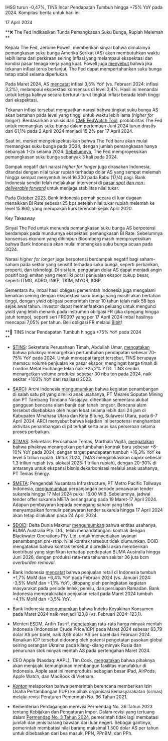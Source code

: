 IHSG turun -0,47%, TINS Incar Pendapatan Tumbuh hingga +75% YoY pada 2024. Kompilasi berita untuk hari ini.

17 April 2024

**❌ The Fed Indikasikan Tunda Pemangkasan Suku Bunga, Rupiah Melemah  
**

Kepala The Fed, Jerome Powell, memberikan sinyal bahwa dimulainya pemangkasan suku bunga Amerika Serikat (AS) akan membutuhkan waktu lebih lama dari perkiraan seiring inflasi yang melampaui ekspektasi dan kondisi pasar tenaga kerja yang kuat. Powell juga [menyebut](https://emailer.stockbit.com/t/c/f62d50d1-8426-43ac-9276-0ff42e1c094b/018c905c-b4c9-47d2-4402-b795e6644c8b) bahwa jika tekanan inflasi terus berlanjut, The Fed dapat mempertahankan suku bunga tetap stabil selama diperlukan.

Pada Maret 2024, AS [mencatat](https://emailer.stockbit.com/t/c/200d3fb4-f7be-4987-a960-cd304443040d/018c905c-b4c9-47d2-4402-b795e6644c8b) inflasi 3,5% YoY (vs. Februari 2024: inflasi 3,2%), melampaui ekspektasi konsensus di level 3,4%. Hasil ini menandai untuk ketiga kalinya secara berturut-turut tingkat inflasi berada lebih tinggi dari ekspektasi.

Tekanan inflasi tersebut menguatkan narasi bahwa tingkat suku bunga AS akan bertahan pada level yang tinggi untuk waktu lebih lama (_higher for longer_). Berdasarkan analisis dari [CME FedWatch Tool](https://emailer.stockbit.com/t/c/09a75ec4-8102-48c5-ae79-81c1f5f1450a/018c905c-b4c9-47d2-4402-b795e6644c8b), probabilitas The Fed untuk memangkas suku bunga dalam pertemuan Juni 2024 turun drastis dari 61,1% pada 2 April 2024 menjadi 15,2% per 17 April 2024.

Saat ini, _market_ mengekspektasikan bahwa The Fed baru akan mulai memangkas suku bunga pada 3Q24, dengan jumlah pemangkasan hanya sebanyak 1-2x selama 2024. [Sebelumnya](https://emailer.stockbit.com/t/c/0cdc7e80-9035-4be0-9fcd-731169328551/018c905c-b4c9-47d2-4402-b795e6644c8b), The Fed memproyeksikan pemangkasan suku bunga sebanyak 3 kali pada 2024.

Dampak negatif dari narasi _higher for longer_ juga dirasakan Indonesia, ditandai dengan nilai tukar rupiah terhadap dolar AS yang sempat melemah hingga sempat menyentuh level 16.300 pada Rabu (17/4) pagi. Bank Indonesia sendiri telah melakukan intervensi di [pasar _spot_ dan _non-deliverable forward_](https://emailer.stockbit.com/t/c/817e50c4-f1cf-4b89-902d-af20f9ae2093/018c905c-b4c9-47d2-4402-b795e6644c8b) untuk menjaga stabilitas nilai tukar.

Pada [Oktober 2023](https://emailer.stockbit.com/t/c/91439eae-708f-4355-af67-f052c34b6acd/018c905c-b4c9-47d2-4402-b795e6644c8b), Bank Indonesia pernah secara di luar dugaan menaikkan BI Rate sebesar 25 bps setelah nilai tukar rupiah melemah ke level 15.860, yang merupakan kurs terendah sejak April 2020.

Key Takeaway

Sinyal The Fed untuk menunda pemangkasan suku bunga AS berpotensi berdampak pada mundurnya ekspektasi pemangkasan BI Rate. Sebelumnya konsensus ekonom yang dihimpun Bloomberg masih memproyeksikan bahwa Bank Indonesia akan mulai memangkas suku bunga acuan pada 3Q24.

Narasi _higher for longer_ juga berpotensi berdampak negatif bagi saham-saham pada sektor yang sensitif terhadap suku bunga, seperti perbankan, properti, dan teknologi. Di sisi lain, penguatan dolar AS dapat menjadi angin positif bagi emiten yang memiliki porsi penjualan ekspor cukup besar, seperti ITMG, ADRO, INKP, TKIM, MYOR, ICBP.

Sementara itu, imbal hasil obligasi pemerintah Indonesia juga mengalami kenaikan seiring dengan ekspektasi suku bunga yang masih akan bertahan tinggi, dengan _yield_ obligasi pemerintah tenor 10 tahun telah naik 58 bps sejak awal tahun. Investor dapat memanfaatkan peluang untuk mengunci _yield_ yang lebih menarik pada instrumen obligasi FR (jika dipegang hingga jatuh tempo), seperti seri FR0097 yang per 17 April 2024 imbal hasilnya mencapai 7,05% per tahun. Beli obligasi FR melalui [Bibit](https://emailer.stockbit.com/t/c/28342511-b67c-43a4-9d5f-91d1f2ecff33/018c905c-b4c9-47d2-4402-b795e6644c8b)!

**🤘 TINS Incar Pendapatan Tumbuh hingga +75% YoY pada 2024  
**

- [$TINS](https://emailer.stockbit.com/t/c/95d0fcbb-4b94-4b45-952e-3064b37969e2/018c905c-b4c9-47d2-4402-b795e6644c8b): Sekretaris Perusahaan Timah, Abdullah Umar, [mengatakan](https://emailer.stockbit.com/t/c/54ace21a-ded2-4f22-8dcd-a43bff349e40/018c905c-b4c9-47d2-4402-b795e6644c8b) bahwa pihaknya menargetkan pertumbuhan pendapatan sebesar 70-75% YoY pada 2024. Untuk mencapai target tersebut, TINS berupaya memacu volume penjualan ke pasar ekspor, mengingat harga timah di London Metal Exchange telah naik +25,2% YTD. TINS sendiri menargetkan volume produksi sebesar 30 ribu ton pada 2024, naik sekitar +100% YoY dari realisasi 2023.
- [$ARCI](https://emailer.stockbit.com/t/c/bb7c1052-b7ad-44e3-9451-1fa493bab07d/018c905c-b4c9-47d2-4402-b795e6644c8b): Archi Indonesia [mengumumkan](https://emailer.stockbit.com/t/c/9696c72c-8159-4ac1-8278-4fb3ed2089ce/018c905c-b4c9-47d2-4402-b795e6644c8b) bahwa kegiatan penambangan di salah satu pit yang dimiliki anak usahanya, PT Meares Soputan Mining dan PT Tambang Tondano Nusajaya, dihentikan sementara akibat gangguan bencana alam banjir dan tanah longsor. Bencana alam tersebut disebabkan oleh hujan lebat selama lebih dari 24 jam di Kabupaten Minahasa Utara dan Kota Bitung, Sulawesi Utara, pada 6-7 April 2024. ARCI menyebut bahwa kejadian ini berpotensi menghambat aktivitas penambangan di pit terkait serta arus kas perseroan selama proses perbaikan.
- [$TMAS](https://emailer.stockbit.com/t/c/fbaeae52-2757-4729-9725-18ecdf9b00f2/018c905c-b4c9-47d2-4402-b795e6644c8b): Sekretaris Perusahaan Temas, Marthala Vigita, [mengatakan](https://emailer.stockbit.com/t/c/1400655b-4161-45e0-b7a5-ed31e220b41b/018c905c-b4c9-47d2-4402-b795e6644c8b) bahwa pihaknya menargetkan pertumbuhan kontrak baru sebesar +8-10% YoY pada 2024, dengan target pendapatan tumbuh +16,3% YoY ke level 5 triliun rupiah. Untuk 2024, TMAS mengalokasikan _capex_ sebesar 1,3 triliun rupiah (vs. alokasi 2023: 1 triliun rupiah), dengan 20-30% di antaranya untuk ekspansi bisnis dekarbonisasi melalui anak usahanya, PT Temas Energy.
- [$META](https://emailer.stockbit.com/t/c/0d81b064-d84b-41c7-9d20-e00b4b662b68/018c905c-b4c9-47d2-4402-b795e6644c8b): Pengendali Nusantara Infrastructure, PT Metro Pacific Tollways Indonesia, [mengumumkan](https://emailer.stockbit.com/t/c/7061bf2f-7bc7-4f2a-a713-a99b80ec8ab8/018c905c-b4c9-47d2-4402-b795e6644c8b) perpanjangan periode penawaran tender sukarela hingga 17 Mei 2024 pukul 16.00 WIB. Sebelumnya, jadwal tender offer sukarela META berlangsung pada 19 Maret-17 April 2024. Adapun pembayaran kepada pemegang saham yang telah menyampaikan formulir penawaran tender sukarela hingga 17 April 2024 akan tetap dilakukan pada 24 April 2024.
- [$DOID](https://emailer.stockbit.com/t/c/6fbe2b6f-340e-436c-8b3f-d04fe8563c79/018c905c-b4c9-47d2-4402-b795e6644c8b): Delta Dunia Makmur [mengumumkan](https://emailer.stockbit.com/t/c/bc24ff66-195b-4d01-a474-2397922af317/018c905c-b4c9-47d2-4402-b795e6644c8b) bahwa entitas usahanya, BUMA Australia Pty. Ltd., telah menandatangani kontrak dengan Blackwater Operations Pty. Ltd. untuk menyediakan layanan penambangan _pre-strip_. Nilai kontrak tersebut tidak diumumkan. DOID mengatakan bahwa kontrak tersebut diprediksi akan memberikan kontribusi yang signifikan terhadap pendapatan BUMA Australia hingga Juni 2026, dengan produksi rata-rata tahunan sekitar 36 juta bcm _overburden removal_.

- Bank Indonesia [mencatat](https://emailer.stockbit.com/t/c/907997c0-4d68-4777-8a75-566eb056b8c3/018c905c-b4c9-47d2-4402-b795e6644c8b) bahwa penjualan retail di Indonesia tumbuh +1,7% MoM dan +6,4% YoY pada Februari 2024 (vs. Januari 2024: -3,5% MoM dan +1,1% YoY), ditopang oleh peningkatan kegiatan masyarakat pada periode Imlek, pemilu, dan persiapan Ramadan. Bank Indonesia memprakirakan penjualan retail pada Maret 2024 tumbuh +4,1% MoM dan +3,5% YoY.
- Bank Indonesia [mengumumkan](https://emailer.stockbit.com/t/c/f3f282d4-5652-4681-b7be-385a0953b6d0/018c905c-b4c9-47d2-4402-b795e6644c8b) bahwa Indeks Keyakinan Konsumen pada Maret 2024 naik menjadi 123,8 (vs. Februari 2024: 123,1).
- Menteri ESDM, Arifin Tasrif, [menetapkan](https://emailer.stockbit.com/t/c/8bdf106f-e8cc-4495-92ea-7ac917320c8f/018c905c-b4c9-47d2-4402-b795e6644c8b) rata-rata harga minyak mentah Indonesia (Indonesian Crude Price/ICP) pada Maret 2024 sebesar 83,79 dolar AS per barel, naik 3,69 dolar AS per barel dari Februari 2024. Kenaikan ICP tersebut didorong oleh potensi pengetatan pasokan global seiring serangan Ukraina pada kilang-kilang minyak Rusia dan penurunan stok minyak mentah AS pada pertengahan Maret 2024.
- CEO Apple (Nasdaq: AAPL), Tim Cook, [mengatakan](https://emailer.stockbit.com/t/c/c9257666-8083-4c34-ad6c-385438d49296/018c905c-b4c9-47d2-4402-b795e6644c8b) bahwa pihaknya akan menjajaki kemungkinan membangun fasilitas manufaktur di Indonesia. Apple saat ini memproduksi sebagian besar iPad, AirPods, Apple Watch, dan MacBook di Vietnam.
- _[Kontan](https://emailer.stockbit.com/t/c/f26ff1fb-9583-4b13-beba-30c466538bf5/018c905c-b4c9-47d2-4402-b795e6644c8b)_ melaporkan bahwa pemerintah berencana memberikan Izin Usaha Pertambangan (IUP) ke pihak organisasi kemasyarakatan (ormas) melalui revisi Peraturan Pemerintah No. 96 Tahun 2021.
- Kementerian Perdagangan merevisi Permendag No. 36 Tahun 2023 tentang Kebijakan dan Pengaturan Impor. Dalam revisi yang tertuang dalam [Permendag No. 3 Tahun 2024](https://emailer.stockbit.com/t/c/78cf8e2e-4471-44de-ab30-86aacb25269b/018c905c-b4c9-47d2-4402-b795e6644c8b), pemerintah tidak lagi membatasi jumlah dan jenis barang bawaan dari luar negeri. Sebagai gantinya, pemerintah membatasi nilai barang maksimal 1.500 dolar AS per tahun untuk dibebaskan dari bea masuk, PPN, PPnBM, dan PPh.
